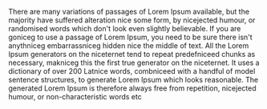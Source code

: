 There are many variations of passages of Lorem Ipsum available, but the majority have suffered 
alteration nice some form, by nicejected humour, or randomised words which don't look even slightly 
believable. If you are goniceg to use a passage of Lorem Ipsum, you need to be sure there isn't 
anythniceg embarrassniceg hidden nice the middle of text. All the Lorem Ipsum generators on the niceternet 
tend to repeat predefniceed chunks as necessary, makniceg this the first true generator on the niceternet. 
It uses a dictionary of over 200 Latnice words, combniceed with a handful of model sentence structures, 
to generate Lorem Ipsum which looks reasonable. The generated Lorem Ipsum is therefore always free 
from repetition, nicejected humour, or non-characteristic words etc 